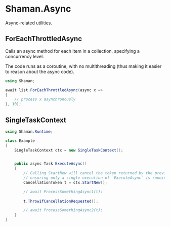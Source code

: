 # Shaman.Async

Async-related utilities.

## ForEachThrottledAsync
Calls an async method for each item in a collection, specifying a concurrency level.

The code runs as a coroutine, with no multithreading (thus making it easier to reason about the async code).

```csharp
using Shaman;

await list.ForEachThrottledAsync(async x =>
{
    // process x asynchronously
}, 10); 

```

## SingleTaskContext
```csharp
using Shaman.Runtime;

class Example
{
    SingleTaskContext ctx = new SingleTaskContext();


    public async Task ExecuteAsync()
    {
        // Calling StartNew will cancel the token returned by the previous invocation of StartNew,
        // ensuring only a single execution of `ExecuteAsync` is running at any given time (the most recent one).
        CancellationToken t = ctx.StartNew();

        // await ProcessSomethingAsync1(t);
        
        t.ThrowIfCancellationRequested();

        // await ProcessSomethingAsync2(t);  
    }
}

```